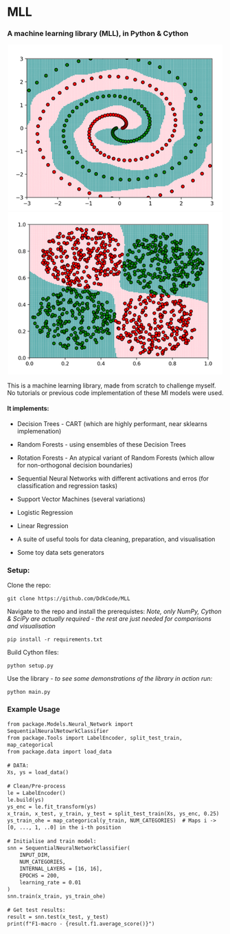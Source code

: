 # MLL

### A machine learning library (MLL), in Python & Cython

<p align="center">
  <img src="./images/spiral_good2.png" alt="Twin Spiral Data" width="500"/>
  <img src="./images/2class.png" alt="Two Classes" width="500"/>
</p>

This is a machine learning library, made from scratch to challenge myself. No tutorials or previous
code implementation of these Ml models were used.
  

#### It implements:  
* Decision Trees - CART (which are highly performant, near sklearns implemenation)  
* Random Forests - using ensembles of these Decision Trees  
* Rotation Forests - An atypical variant of Random Forests (which allow for non-orthogonal decision boundaries)
* Sequential Neural Networks with different activations and erros
(for classification and regression tasks)

* Support Vector Machines (several variations)  
* Logistic Regression  
* Linear Regression
* A suite of useful tools for data cleaning, preparation, and visualisation
* Some toy data sets generators


### Setup:  
Clone the repo:  

	git clone https://github.com/DdkCode/MLL

Navigate to the repo and install the prerequistes:
*Note, only NumPy, Cython & SciPy are actually required - the rest are just needed for comparisons and visualisation* 

	pip install -r requirements.txt
    
Build Cython files:
  
	python setup.py

Use the library - *to see some demonstrations of the library in action run:*

	python main.py

### Example Usage

	from package.Models.Neural_Network import SequentialNeuralNetowrkClassifier
	from package.Tools import LabelEncoder, split_test_train, map_categorical
	from package.data import load_data
	
	# DATA:
	Xs, ys = load_data()
	
	# Clean/Pre-process
	le = LabelEncoder()
	le.build(ys)
	ys_enc = le.fit_transform(ys)
	x_train, x_test, y_train, y_test = split_test_train(Xs, ys_enc, 0.25)
	ys_train_ohe = map_categorical(y_train, NUM_CATEGORIES)  # Maps i -> [0, ..., 1, ..0] in the i-th position
	
	# Initialise and train model:
	snn = SequentialNeuralNetworkClassifier(
		INPUT_DIM,
		NUM_CATEGORIES,
		INTERNAL_LAYERS = [16, 16], 
		EPOCHS = 200,
		learning_rate = 0.01
	)
	snn.train(x_train, ys_train_ohe)
	
	# Get test results:
	result = snn.test(x_test, y_test)
	print(f"F1-macro - {result.f1.average_score()}")
	
    
